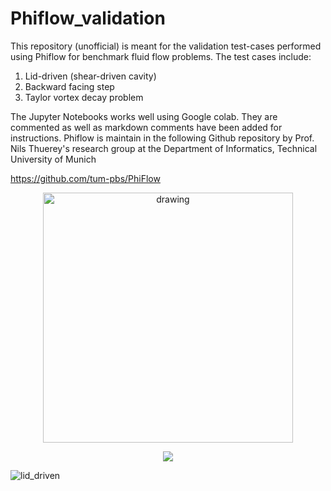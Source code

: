 # Phiflow_validation

This repository (unofficial) is meant for the validation test-cases performed using Phiflow for benchmark fluid flow problems. The test cases include:

1. Lid-driven (shear-driven cavity)
2. Backward facing step
3. Taylor vortex decay problem

The Jupyter Notebooks works well using Google colab. They are commented as well as markdown comments have been added for instructions. 
Phiflow is maintain in the following Github repository by Prof. Nils Thuerey's research group at the Department of Informatics, Technical University of Munich

https://github.com/tum-pbs/PhiFlow

<p align="center">
  <img src="https://user-images.githubusercontent.com/34644464/171157461-5f020d34-afe1-450b-bb11-43a917df2614.gif" alt="drawing" width="400"/>
</p>

<p align="center">
  <img src="https://user-images.githubusercontent.com/34644464/170999052-7ac8592e-69b9-4958-8e8c-1c41c9c26e2f.gif" />
</p>


![lid_driven](https://user-images.githubusercontent.com/34644464/170999685-62212f9f-e9d8-4ea1-aba6-2120464e4373.gif)
